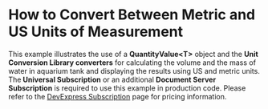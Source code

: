 # How to Convert Between Metric and US Units of Measurement


<p>This example illustrates the use of a <strong>QuantityValue<</strong><strong>T</strong><strong>></strong> object and the <strong>Unit Conversion Library converter</strong><strong>s</strong> for calculating the volume and the mass of water in aquarium tank and displaying the results using US and metric units.<br>The<strong> Universal Subscription</strong> or an additional <strong>Document Server Subscription</strong> is required to use this example in production code. Please refer to the <a href="http://www.devexpress.com/Subscriptions/">DevExpress Subscription</a> page for pricing information.</p>

<br/>


